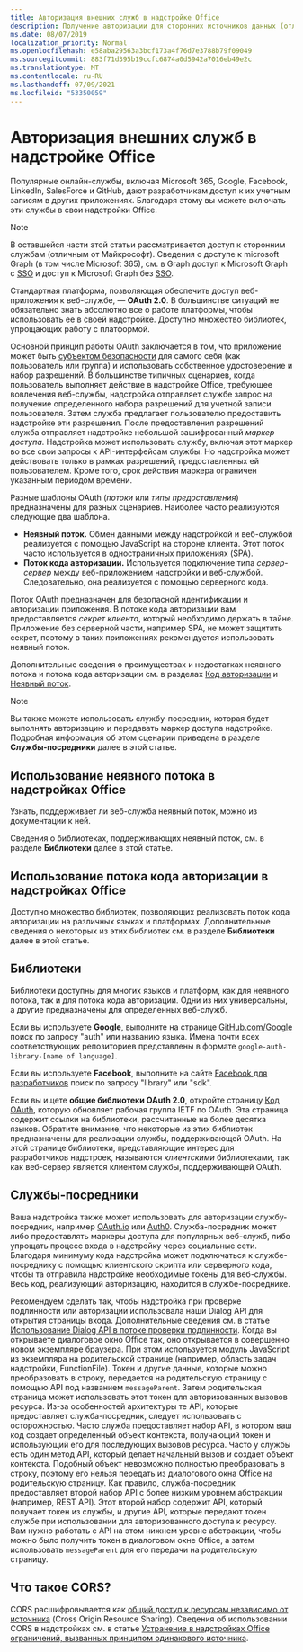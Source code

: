 ```yaml
---
title: Авторизация внешних служб в надстройке Office
description: Получение авторизации для сторонних источников данных (отличных от Майкрософт), например Google, Facebook, LinkedIn, SalesForce и GitHub, с помощью OAuth 2.0, кода авторизации и неявных потоков.
ms.date: 08/07/2019
localization_priority: Normal
ms.openlocfilehash: e58aba29563a3bcf173a4f76d7e3788b79f09049
ms.sourcegitcommit: 883f71d395b19ccfc6874a0d5942a7016eb49e2c
ms.translationtype: MT
ms.contentlocale: ru-RU
ms.lasthandoff: 07/09/2021
ms.locfileid: "53350059"
---
```

# <a name="authorize-external-services-in-your-office-add-in"></a>Авторизация внешних служб в надстройке Office

Популярные онлайн-службы, включая Microsoft 365, Google, Facebook, LinkedIn, SalesForce и GitHub, дают разработчикам доступ к их учетным записям в других приложениях. Благодаря этому вы можете включать эти службы в свои надстройки Office.

> [!NOTE]
> В оставшейся части этой статьи рассматривается доступ к сторонним службам (отличным от Майкрософт). Сведения о доступе к microsoft Graph (в том числе Microsoft 365), см. в Graph доступ к Microsoft Graph с [SSO](overview-authn-authz.md#access-to-microsoft-graph-with-sso) и доступ к Microsoft Graph без [SSO](overview-authn-authz.md#access-to-microsoft-graph-without-sso).

Стандартная платформа, позволяющая обеспечить доступ веб-приложения к веб-службе, — **OAuth 2.0**. В большинстве ситуаций не обязательно знать абсолютно все о работе платформы, чтобы использовать ее в своей надстройке. Доступно множество библиотек, упрощающих работу с платформой.

Основной принцип работы OAuth заключается в том, что приложение может быть [субъектом безопасности](/windows/security/identity-protection/access-control/security-principals) для самого себя (как пользователь или группа) и использовать собственное удостоверение и набор разрешений. В большинстве типичных сценариев, когда пользователь выполняет действие в надстройке Office, требующее вовлечения веб-службы, надстройка отправляет службе запрос на получение определенного набора разрешений для учетной записи пользователя. Затем служба предлагает пользователю предоставить надстройке эти разрешения. После предоставления разрешений служба отправляет надстройке небольшой зашифрованный *маркер доступа*. Надстройка может использовать службу, включая этот маркер во все свои запросы к API-интерфейсам службы. Но надстройка может действовать только в рамках разрешений, предоставленных ей пользователем. Кроме того, срок действия маркера ограничен указанным периодом времени.

Разные шаблоны OAuth (*потоки* или *типы предоставления*) предназначены для разных сценариев. Наиболее часто реализуются следующие два шаблона.

- **Неявный поток.** Обмен данными между надстройкой и веб-службой реализуется с помощью JavaScript на стороне клиента. Этот поток часто используется в одностраничных приложениях (SPA).
- **Поток кода авторизации.** Используется подключение типа *сервер-сервер* между веб-приложением надстройки и веб-службой. Следовательно, она реализуется с помощью серверного кода.

Поток OAuth предназначен для безопасной идентификации и авторизации приложения. В потоке кода авторизации вам предоставляется *секрет клиента*, который необходимо держать в тайне. Приложение без серверной части, например SPA, не может защитить секрет, поэтому в таких приложениях рекомендуется использовать неявный поток.

Дополнительные сведения о преимуществах и недостатках неявного потока и потока кода авторизации см. в разделах [Код авторизации](https://tools.ietf.org/html/rfc6749#section-1.3.1) и [Неявный поток](https://tools.ietf.org/html/rfc6749#section-1.3.2).

> [!NOTE]
> Вы также можете использовать службу-посредник, которая будет выполнять авторизацию и передавать маркер доступа надстройке. Подробная информация об этом сценарии приведена в разделе **Службы-посредники** далее в этой статье.

## <a name="using-the-implicit-flow-in-office-add-ins"></a>Использование неявного потока в надстройках Office

Узнать, поддерживает ли веб-служба неявный поток, можно из документации к ней.

Сведения о библиотеках, поддерживающих неявный поток, см. в разделе **Библиотеки** далее в этой статье.

## <a name="using-the-authorization-code-flow-in-office-add-ins"></a>Использование потока кода авторизации в надстройках Office

Доступно множество библиотек, позволяющих реализовать поток кода авторизации на различных языках и платформах. Дополнительные сведения о некоторых из этих библиотек см. в разделе **Библиотеки** далее в этой статье.

## <a name="libraries"></a>Библиотеки

Библиотеки доступны для многих языков и платформ, как для неявного потока, так и для потока кода авторизации. Одни из них универсальны, а другие предназначены для определенных веб-служб.

Если вы используете **Google**, выполните на странице [GitHub.com/Google](https://github.com/google) поиск по запросу "auth" или названию языка. Имена почти всех соответствующих репозиториев представлены в формате `google-auth-library-[name of language]`.

Если вы используете **Facebook**, выполните на сайте [Facebook для разработчиков](https://developers.facebook.com) поиск по запросу "library" или "sdk".

Если вы ищете **общие библиотеки OAuth 2.0**, откройте страницу [Код OAuth](https://oauth.net/code/), которую обновляет рабочая группа IETF по OAuth. Эта страница содержит ссылки на библиотеки, рассчитанные на более десятка языков. Обратите внимание, что некоторые из этих библиотек предназначены для реализации службы, поддерживающей OAuth. На этой странице библиотеки, представляющие интерес для разработчиков надстроек, называются *клиентскими* библиотеками, так как веб-сервер является клиентом службы, поддерживающей OAuth.

## <a name="middleman-services"></a>Службы-посредники

Ваша надстройка также может использовать для авторизации службу-посредник, например [OAuth.io](https://oauth.io) или [Auth0](https://auth0.com). Служба-посредник может либо предоставлять маркеры доступа для популярных веб-служб, либо упрощать процесс входа в надстройку через социальные сети. Благодаря минимуму кода надстройка может подключаться к службе-посреднику с помощью клиентского скрипта или серверного кода, чтобы та отправила надстройке необходимые токены для веб-службы. Весь код, реализующий авторизацию, находится в службе-посреднике. 

Рекомендуем сделать так, чтобы надстройка при проверке подлинности или авторизации использовала наши Dialog API для открытия страницы входа. Дополнительные сведения см. в статье [Использование Dialog API в потоке проверки подлинности](dialog-api-in-office-add-ins.md#use-the-dialog-apis-in-an-authentication-flow). Когда вы открываете диалоговое окно Office так, оно открывается в совершенно новом экземпляре браузера. При этом используется модуль JavaScript из экземпляра на родительской странице (например, область задач надстройки, FunctionFile). Токен и другие данные, которые можно преобразовать в строку, передается на родительскую страницу с помощью API под названием `messageParent`. Затем родительская страница может использовать этот токен для авторизованных вызовов ресурса. Из-за особенностей архитектуры те API, которые предоставляет служба-посредник, следует использовать с осторожностью. Часто служба предоставляет набор API, в котором ваш код создает определенный объект контекста, получающий токен и использующий его для последующих вызовов ресурса. Часто у службы есть один метод API, который делает начальный вызов *и* создает объект контекста. Подобный объект невозможно полностью преобразовать в строку, поэтому его нельзя передать из диалогового окна Office на родительскую страницу. Как правило, служба-посредник предоставляет второй набор API с более низким уровнем абстракции (например, REST API). Этот второй набор содержит API, который получает токен из службы, и другие API, которые передают токен службе при использовании для авторизованного доступа к ресурсу. Вам нужно работать с API на этом нижнем уровне абстракции, чтобы можно было получить токен в диалоговом окне Office, а затем использовать `messageParent` для его передачи на родительскую страницу. 

## <a name="what-is-cors"></a>Что такое CORS?

CORS расшифровывается как [общий доступ к ресурсам независимо от источника](https://developer.mozilla.org/docs/Web/HTTP/Access_control_CORS) (Cross Origin Resource Sharing). Сведения об использовании CORS в надстройках см. в статье [Устранение в надстройках Office ограничений, вызванных принципом одинакового источника](addressing-same-origin-policy-limitations.md).
